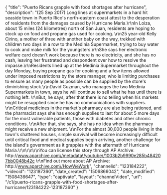 {
    "title": "Puerto Ricans grapple with food shortages after hurricane",
    "description": "(25 Sep 2017) Long lines at supermarkets in a hard hit seaside town in Puerto Rico's north-eastern coast attest to the desperation of residents from the damages caused by Hurricane Maria.\r\nIn Loiza, about 15 miles (24 kilometres) north of San Juan, residents are hoping to stock up on food and propane gas used for cooking. \r\n25 year-old Kelly Cirino, a mother of three with another baby on the way, trekked with children two days in a row to the Medinia Supermarket, trying to buy water to cook and make milk for the youngsters.\r\nShe says her electronic welfare card doesn't work because there is no electricity, and she has no cash, leaving her frustrated and despondent over how to resolve the impasse.\r\nResidents lined up at the Medinia Supermarket throughout the day Monday, buying propane gas for cooking and a few items allowed under imposed restrictions by the store manager, who is limiting purchases to ensure as many people as possible can be supplied by the store's diminishing stock.\r\nDavid Guzman, who manages the two Medinia Supermarkets in town, says he will continue to sell what he has until there is nothing left. \r\nBut, he says, after that there is no telling when his markets might be resupplied since he has no communications with suppliers. \r\nCritical medicines in the market's pharmacy are also being rationed, and the pharmacist says she has enough supplies to last for about 5 more days for the most vulnerable patients, those with diabetes and other chronic conditions. \r\nAfter that, she says, she has no idea when the pharmacy might receive a new shipment. \r\nFor the almost 30,000 people living in the town's shattered houses, simple survival will become increasingly difficult until critical food and medical supplies begin arriving, another challenge for the island's government as it grapples with the aftermath of Hurricane Maria.\r\n\r\n\r\nYou can license this story through AP Archive: http:\/\/www.aparchive.com\/metadata\/youtube\/1003b2b9990e285b484207bb0048b42c \r\nFind out more about AP Archive: http:\/\/www.aparchive.com\/HowWeWork",
    "channelid": "123184222",
    "videoid": "123187360",
    "date_created": "1506866042",
    "date_modified": "1508436647",
    "type": "captivate",
    "layout": "channelVideo",
    "url": "\/c1\/puerto-ricans-grapple-with-food-shortages-after-hurricane\/123184222-123187360"
}